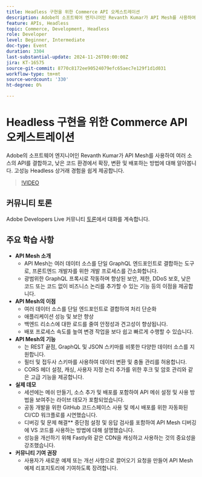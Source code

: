```yaml
---
title: Headless 구현을 위한 Commerce API 오케스트레이션
description: Adobe의 소프트웨어 엔지니어인 Revanth Kumar가 API Mesh를 사용하여 향상된 보안, 성능 및 개발 간소화와 같은 이점을 통해 여러 데이터 소스를 통합하여 고성능의 Headless 상거래 경험을 관리하는 방법에 대해 알아봅니다.
feature: APIs, Headless
topic: Commerce, Development, Headless
role: Developer
level: Beginner, Intermediate
doc-type: Event
duration: 3304
last-substantial-update: 2024-11-26T00:00:00Z
jira: KT-16575
source-git-commit: 8770c8172ee90524079efc65aec7e129f1d1d031
workflow-type: tm+mt
source-wordcount: '330'
ht-degree: 0%

---
```



# Headless 구현을 위한 Commerce API 오케스트레이션

Adobe의 소프트웨어 엔지니어인 Revanth Kumar가 API Mesh를 사용하여 여러 소스의 API를 결합하고, 낮은 코드 환경에서 확장, 변환 및 배포하는 방법에 대해 알아봅니다. 고성능 Headless 상거래 경험을 쉽게 제공합니다.

>[!VIDEO](https://video.tv.adobe.com/v/3440402/?learn=on&enablevpops)

## 커뮤니티 토론

Adobe Developers Live 커뮤니티 [토론](https://adobe.ly/40IDxO9)에서 대화를 계속합니다.

## 주요 학습 사항

* **API Mesh 소개**
   * API Mesh는 여러 데이터 소스를 단일 GraphQL 엔드포인트로 결합하는 도구로, 프론트엔드 개발자를 위한 개발 프로세스를 간소화합니다.
   * 광범위한 GraphQL 프록시로 작동하며 향상된 보안, 제한, DDoS 보호, 낮은 코드 또는 코드 없이 비즈니스 논리를 추가할 수 있는 기능 등의 이점을 제공합니다.
* **API Mesh의 이점**
   * 여러 데이터 소스를 단일 엔드포인트로 결합하여 처리 단순화
   * 애플리케이션 성능 및 보안 향상
   * 백엔드 리소스에 대한 로드를 줄여 안정성과 견고성이 향상됩니다.
   * 배포 프로세스 속도를 높여 변경 작업을 보다 쉽고 빠르게 수행할 수 있습니다.
* **API Mesh의 기능**
   * 는 REST 끝점, GraphQL 및 JSON 스키마를 비롯한 다양한 데이터 소스를 지원합니다.
   * 필터 및 접두사 스키마를 사용하여 데이터 변환 및 충돌 관리를 허용합니다.
   * CORS 헤더 설정, 캐싱, 사용자 지정 논리 추가를 위한 후크 및 암호 관리와 같은 고급 기능을 제공합니다.
* **실제 데모**
   * 세션에는 메쉬 만들기, 소스 추가 및 배포를 포함하여 API 메쉬 설정 및 사용 방법을 보여주는 라이브 데모가 포함되었습니다.
   * 공동 개발을 위한 GitHub 코드스페이스 사용 및 메시 배포를 위한 자동화된 CI/CD 워크플로를 시연했습니다.
   * 디버깅 및 문제 해결** 중단점 설정 및 응답 검사를 포함하여 API Mesh 디버깅에 VS 코드를 사용하는 방법에 대해 설명했습니다.
   * 성능을 개선하기 위해 Fastly와 같은 CDN을 캐싱하고 사용하는 것의 중요성을 강조했습니다.
* **커뮤니티 기여 권장**
   * 사용자가 새로운 예제 또는 개선 사항으로 끌어오기 요청을 만들어 API Mesh 예제 리포지토리에 기여하도록 장려합니다.
